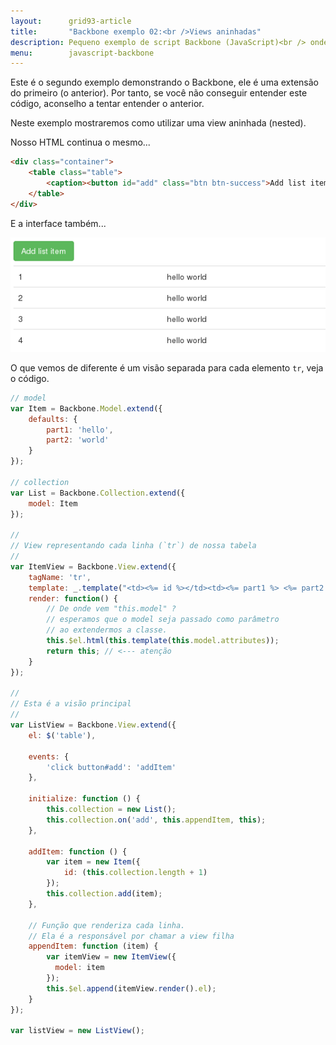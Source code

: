 ```yaml
---
layout:      grid93-article
title:       "Backbone exemplo 02:<br />Views aninhadas"
description: Pequeno exemplo de script Backbone (JavaScript)<br /> onde exploro views aninhadas.
menu:        javascript-backbone
---
```


Este é o segundo exemplo demonstrando o Backbone, ele é uma extensão do primeiro (o anterior). Por tanto, se você não
conseguir entender este código, aconselho a tentar entender o anterior.

Neste exemplo mostraremos como utilizar uma view aninhada (nested).

Nosso HTML continua o mesmo...

```html
<div class="container">
    <table class="table">
        <caption><button id="add" class="btn btn-success">Add list item</button></caption>
    </table>
</div>
```

E a interface também...

!["exemplo backbone"](img-tabela.png "exemplo backbone")

O que vemos de diferente é um visão separada para cada elemento `tr`, veja o código.

```javascript
// model
var Item = Backbone.Model.extend({
	defaults: {
    	part1: 'hello',
	    part2: 'world'
  	}
});

// collection
var List = Backbone.Collection.extend({
	model: Item
});

//
// View representando cada linha (`tr`) de nossa tabela
//
var ItemView = Backbone.View.extend({
  	tagName: 'tr',
	template: _.template("<td><%= id %></td><td><%= part1 %> <%= part2 %></td>"),
  	render: function() {
        // De onde vem "this.model" ?
        // esperamos que o model seja passado como parâmetro
        // ao extendermos a classe.
      	this.$el.html(this.template(this.model.attributes));
      	return this; // <--- atenção
    }
});

//
// Esta é a visão principal
//
var ListView = Backbone.View.extend({
    el: $('table'),

    events: {
        'click button#add': 'addItem'
    },

    initialize: function () {
        this.collection = new List();
        this.collection.on('add', this.appendItem, this);
    },

    addItem: function () {
        var item = new Item({
            id: (this.collection.length + 1)
        });
        this.collection.add(item);
    },

    // Função que renderiza cada linha.
    // Ela é a responsável por chamar a view filha
    appendItem: function (item) {
        var itemView = new ItemView({
          model: item
        });
      	this.$el.append(itemView.render().el);
    }
});

var listView = new ListView();
```